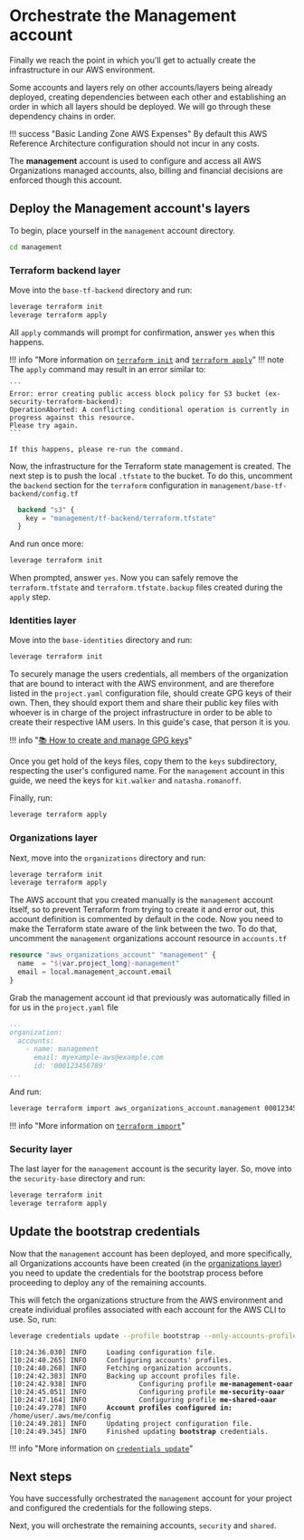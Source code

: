 # Orchestrate the Management account

Finally we reach the point in which you'll get to actually create the infrastructure in our AWS environment.

Some accounts and layers rely on other accounts/layers being already deployed, creating dependencies between each other and establishing an order in which all layers should be deployed. We will go through these dependency chains in order.

!!! success "Basic Landing Zone AWS Expenses"
    By default this AWS Reference Architecture configuration should not incur in any costs.

The **management** account is used to configure and access all AWS Organizations managed accounts, also, billing and financial decisions are enforced though this account.

## Deploy the Management account's layers

To begin, place yourself in the `management` account directory.

``` bash
cd management
```

### Terraform backend layer

Move into the `base-tf-backend` directory and run:

``` bash
leverage terraform init
leverage terraform apply
```

All `apply` commands will prompt for confirmation, answer `yes` when this happens.

!!! info "More information on [`terraform init`](../user-guide/base-workflow/leverage-cli/reference/terraform#init) and [`terraform apply`](../user-guide/base-workflow/leverage-cli/reference/terraform#apply)"
!!! note
    The `apply` command may result in an error similar to:

    ```
    Error: error creating public access block policy for S3 bucket (ex-security-terraform-backend): 
    OperationAborted: A conflicting conditional operation is currently in progress against this resource. 
    Please try again.
    ```

    If this happens, please re-run the command.

Now, the infrastructure for the Terraform state management is created. The next step is to push the local `.tfstate` to the bucket. To do this, uncomment the `backend` section for the `terraform` configuration in `management/base-tf-backend/config.tf`

``` terraform
  backend "s3" {
    key = "management/tf-backend/terraform.tfstate"
  }
```

And run once more:

``` bash
leverage terraform init
```

When prompted, answer `yes`. Now you can safely remove the `terraform.tfstate` and `terraform.tfstate.backup` files created during the `apply` step.

### Identities layer

Move into the `base-identities` directory and run:

``` bash
leverage terraform init
```

To securely manage the users credentials, all members of the organization that are bound to interact with the AWS environment, and are therefore listed in the `project.yaml` configuration file, should create GPG keys of their own. Then, they should export them and share their public key files with whoever is in charge of the project infrastructure in order to be able to create their respective IAM users. In this guide's case, that person it is you.

!!! info "[:books: How to create and manage GPG keys](../user-guide/identities/gpg/)"

Once you get hold of the keys files, copy them to the `keys` subdirectory, respecting the user's configured name. For the `management` account in this guide, we need the keys for `kit.walker` and `natasha.romanoff`.

Finally, run:

``` bash
leverage terraform apply
```

### Organizations layer

Next, move into the `organizations` directory and run:

``` bash
leverage terraform init
leverage terraform apply
```

The AWS account that you created manually is the `management` account itself, so to prevent Terraform from trying to create it and error out, this account definition is commented by default in the code. Now you need to make the Terraform state aware of the link between the two. To do that, uncomment the `management` organizations account resource in `accounts.tf`

``` terraform
resource "aws_organizations_account" "management" {
  name  = "${var.project_long}-management"
  email = local.management_account.email
}
```

Grab the management account id that previously was automatically filled in for us in the `project.yaml` file

``` yaml
...
organization:
  accounts:
    - name: management
      email: myexample-aws@example.com
      id: '000123456789'
...
```

And run:

``` bash
leverage terraform import aws_organizations_account.management 000123456789
```

!!! info "More information on [`terraform import`](../user-guide/base-workflow/leverage-cli/reference/terraform#import)"

### Security layer

The last layer for the `management` account is the security layer. So, move into the `security-base` directory and run:

``` bash
leverage terraform init
leverage terraform apply
```

## Update the bootstrap credentials

Now that the `management` account has been deployed, and more specifically, all Organizations accounts have been created (in the [organizations layer](#organizations-layer)) you need to update the credentials for the bootstrap process before proceeding to deploy any of the remaining accounts.

This will fetch the organizations structure from the AWS environment and create individual profiles associated with each account for the AWS CLI to use. So, run:

``` bash
leverage credentials update --profile bootstrap --only-accounts-profiles
```
<pre><code><span class="fsg-timestamp">[10:24:36.030]</span> INFO     Loading configuration file.
<span class="fsg-timestamp">[10:24:40.265]</span> INFO     Configuring accounts' profiles.
<span class="fsg-timestamp">[10:24:40.268]</span> INFO     Fetching organization accounts.
<span class="fsg-timestamp">[10:24:42.383]</span> INFO     Backing up account profiles file.
<span class="fsg-timestamp">[10:24:42.938]</span> INFO             Configuring profile <b>me-management-oaar</b>
<span class="fsg-timestamp">[10:24:45.051]</span> INFO             Configuring profile <b>me-security-oaar</b>
<span class="fsg-timestamp">[10:24:47.164]</span> INFO             Configuring profile <b>me-shared-oaar</b>
<span class="fsg-timestamp">[10:24:49.278]</span> INFO     <b>Account profiles configured in:</b> <span class="fsg-path">/home/user/.aws/me/config</span>
<span class="fsg-timestamp">[10:24:49.281]</span> INFO     Updating project configuration file.
<span class="fsg-timestamp">[10:24:49.345]</span> INFO     Finished updating <b>bootstrap</b> credentials.
</code></pre>

!!! info "More information on [`credentials update`](../user-guide/base-workflow/leverage-cli/reference/credentials#update)"

## Next steps
You have successfully orchestrated the `management` account for your project and configured the credentials for the following steps.

Next, you will orchestrate the remaining accounts, `security` and `shared`.

